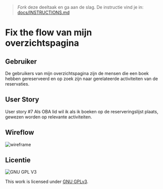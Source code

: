 > _Fork_ deze deeltaak en ga aan de slag. De instructie vind je in: [docs/INSTRUCTIONS.md](docs/INSTRUCTIONS.md)

# Fix the flow van mijn overzichtspagina


## Gebruiker
De gebruikers van mijn overzichtspagina zijn de mensen die een boek hebben gereserveerd en op zoek zijn naar gerelateerde activiteiten van de reservaties.

## User Story
User story #7
Als OBA lid wil ik als ik boeken op de reserveringslijst plaats, gewezen worden op relevante activiteiten.

## Wireflow

![wireframe](https://user-images.githubusercontent.com/112856021/205629055-d40ca434-9dd3-4f53-b5f3-a51c4514436c.jpg)




## Licentie

![GNU GPL V3](https://www.gnu.org/graphics/gplv3-127x51.png)

This work is licensed under [GNU GPLv3](./LICENSE).
